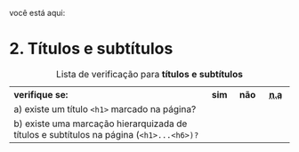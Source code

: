 você está aqui: 

# 2. Títulos e subtítulos

<table>
<caption>Lista de verificação para <strong>títulos e subtítulos</strong></caption>
 <tr>
  <th style="width:70%; text-align:left;">verifique se:</th>
  <th style="width:10%">sim</th>
  <th style="width:10%">não</th>
  <th style="width:10%"><abbr title="não aplicável">n.a</abbr></th>
 </tr>
 <tr>
  <td>a) existe um título <code>&lt;h1&gt;</code> marcado na página?</td>
  <td></td>
  <td></td>
  <td></td>
 </tr>
 <tr>
  <td>b) existe uma marcação hierarquizada de títulos e subtítulos na página (<code>&lt;h1&gt;...&lt;h6&gt;)?</td>
  <td></td>
  <td></td>
  <td></td>
 </tr>
</table>
